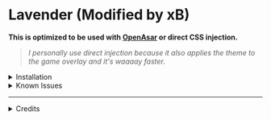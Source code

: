 # Lavender (Modified by xB)
**This is optimized to be used with [OpenAsar](https://openasar.dev) or direct CSS injection.** 

> _I personally use direct injection because it also applies the theme to the game overlay and it's waaaay faster._



<details><summary>Installation</summary>

import `main.css`

```css
@import"https://cdn.jsdelivr.net/gh/xBiei/Lavender/main.css";
``` 

Or compile it yourself after you make your changes using any sass compiler.
</details>

<details><summary>Known Issues</summary>

- Scrolling sometimes glitch, you can use [SmoothScroll](https://github.com/LynithDev/SmoothScrollPowerCord) plugin to fix it.

</details>

---

<details><summary>Credits</summary>

- **Main Theme:** [Obscure](https://github.com/obscure-git)
- **Lavender color scheme:** [PiqoDesign ](https://dribbble.com/Piqodesign)**/** [SajjadMohammadiNia](https://dribbble.com/SajjadMohammadiNia) on dribble.
- **Base for activity statuses:** [Mr. Miner](https://github.com/mr-miner1/)
- **Base for chat textbar, Insipiration for pills in selected items:** [LuckFire](https://github.com/LuckFire)
</details>

